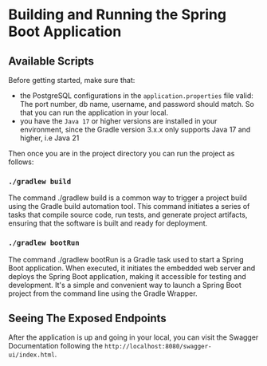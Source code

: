 # Building and Running the Spring Boot Application

## Available Scripts

Before getting started, make sure that:
- the PostgreSQL configurations in the `application.properties` file valid: The port number, db name, username, and password should match. So that you can run the application in your local.
- you have the `Java 17` or higher versions are installed in your environment, since the Gradle version 3.x.x only supports Java 17 and higher, i.e Java 21

Then once you are in the project directory you can run the project as follows:

### `./gradlew build`

The command ./gradlew build is a common way to trigger a project build using the Gradle build automation tool. This command initiates a series of tasks that compile source code, run tests, and generate project artifacts, ensuring that the software is built and ready for deployment.

### `./gradlew bootRun`

The command ./gradlew bootRun is a Gradle task used to start a Spring Boot application. When executed, it initiates the embedded web server and deploys the Spring Boot application, making it accessible for testing and development. It's a simple and convenient way to launch a Spring Boot project from the command line using the Gradle Wrapper.

## Seeing The Exposed Endpoints

After the application is up and going in your local, you can visit the Swagger Documentation following the `http://localhost:8080/swagger-ui/index.html`. 

